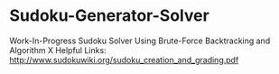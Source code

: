 # Sudoku-Generator-Solver
Work-In-Progress Sudoku Solver Using Brute-Force Backtracking and Algorithm X
Helpful Links: http://www.sudokuwiki.org/sudoku_creation_and_grading.pdf
